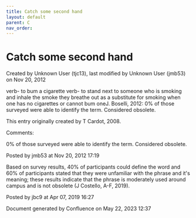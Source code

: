 ```yaml
---
title: Catch some second hand
layout: default
parent: C
nav_order:
---
```


# Catch some second hand

Created by  Unknown User (tjc13), last modified by  Unknown User (jmb53) on Nov 20, 2012

verb- to bum a cigarette verb- to stand next to someone who is smoking and inhale the smoke they breathe out as a substitute for smoking when one has no cigarettes or cannot bum oneJ. Boselli, 2012: 0% of those surveyed were able to identify the term. Considered obsolete. 

This entry originally created by T Cardot, 2008.

Comments:

0% of those surveyed were able to identify the term. Considered obsolete. 

Posted by jmb53 at Nov 20, 2012 17:19

Based on survey results, 40% of participants could define the word and 60% of participants stated that they were unfamiliar with the phrase and it's meaning; these results indicate that the phrase is moderately used around campus and is not obsolete (J Costello, A-F, 2019).

Posted by jbc9 at Apr 07, 2019 16:27

Document generated by Confluence on May 22, 2023 12:37


